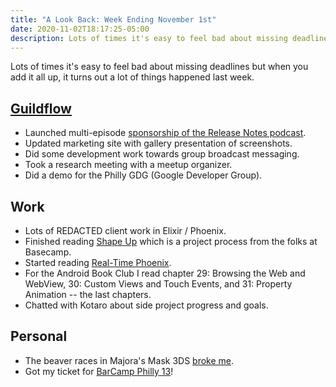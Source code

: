 ```yaml
---
title: "A Look Back: Week Ending November 1st"
date: 2020-11-02T18:17:25-05:00
description: Lots of times it's easy to feel bad about missing deadlines but when you add it all up, it turns out a lot of things happened last week.
---
```


Lots of times it's easy to feel bad about missing deadlines but when you add it all up, it turns out a lot of things happened last week. 

## [Guildflow](/projects/guildflow/) 

* Launched multi-episode [sponsorship of the Release Notes podcast](https://twitter.com/release_notes/status/1323256941070700550).
* Updated marketing site with gallery presentation of screenshots.
* Did some development work towards group broadcast messaging.
* Took a research meeting with a meetup organizer.
* Did a demo for the Philly GDG (Google Developer Group).

## Work

* Lots of REDACTED client work in Elixir / Phoenix.
* Finished reading [Shape Up](https://basecamp.com/shapeup) which is a project process from the folks at Basecamp.
* Started reading [Real-Time Phoenix](https://pragprog.com/titles/sbsockets/real-time-phoenix/).
* For the Android Book Club I read chapter 29: Browsing the Web and WebView, 30: Custom Views and Touch Events, and 31: Property Animation -- the last chapters.
* Chatted with Kotaro about side project progress and goals.

## Personal

* The beaver races in Majora's Mask 3DS [broke me](https://twitter.com/zorn/status/1322742684621168640).
* Got my ticket for [BarCamp Philly 13](https://barcamp-philly.ticketleap.com/barcamp-philly-13/)!
